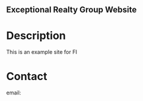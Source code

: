 Exceptional Realty Group Website
---

# Description

This is an example site for FI

# Contact

email: 